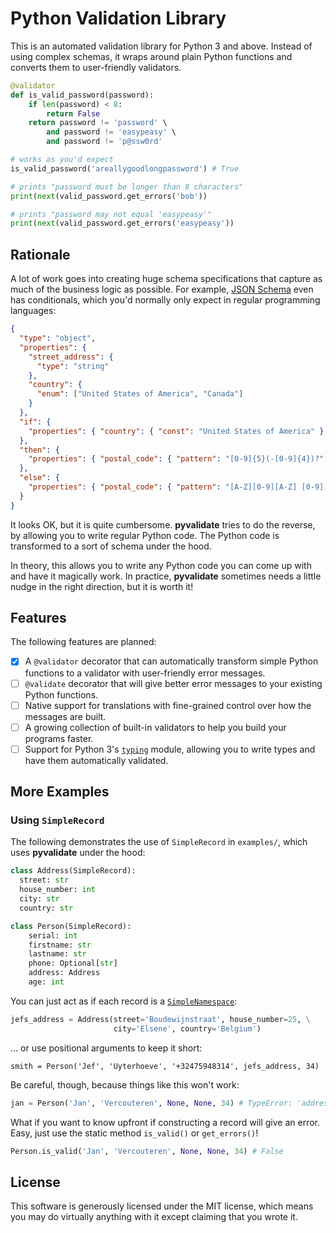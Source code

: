 Python Validation Library
=========================

This is an automated validation library for Python 3 and above. Instead of
using complex schemas, it wraps around plain Python functions and converts them
to user-friendly validators.

```py
@validator
def is_valid_password(password):
    if len(password) < 8:
        return False
    return password != 'password' \
        and password != 'easypeasy' \
        and password != 'p@ssw0rd'

# works as you'd expect
is_valid_password('areallygoodlongpassword') # True

# prints "password must be longer than 8 characters"
print(next(valid_password.get_errors('bob'))

# prints "password may not equal 'easypeasy'"
print(next(valid_password.get_errors('easypeasy'))
```

## Rationale

A lot of work goes into creating huge schema specifications that capture as
much of the business logic as possible. For example, [JSON Schema][1] even has
conditionals, which you'd normally only expect in regular programming languages:

```json
{
  "type": "object",
  "properties": {
    "street_address": {
      "type": "string"
    },
    "country": {
      "enum": ["United States of America", "Canada"]
    }
  },
  "if": {
    "properties": { "country": { "const": "United States of America" } }
  },
  "then": {
    "properties": { "postal_code": { "pattern": "[0-9]{5}(-[0-9]{4})?" } }
  },
  "else": {
    "properties": { "postal_code": { "pattern": "[A-Z][0-9][A-Z] [0-9][A-Z][0-9]" } }
  }
}
```

It looks OK, but it is quite cumbersome. **pyvalidate** tries to do the reverse, by
allowing you to write regular Python code. The Python code is transformed to a
sort of schema under the hood.

In theory, this allows you to write any Python code you can come up with and
have it magically work. In practice, **pyvalidate** sometimes needs a little nudge
in the right direction, but it is worth it!

[1]: https://json-schema.org/specification.html

## Features

The following features are planned:

 - [x] A `@validator` decorator that can automatically transform simple Python
   functions to a validator with user-friendly error messages.
 - [ ] `@validate` decorator that will give better error messages to your
   existing Python functions.
 - [ ] Native support for translations with fine-grained control over how the 
   messages are built.
 - [ ] A growing collection of built-in validators to help you build your
   programs faster.
 - [ ] Support for Python 3's [`typing`][2] module, allowing you to write types 
   and have them automatically validated.

[2]: https://docs.python.org/3/library/typing.html

## More Examples

### Using `SimpleRecord`

The following demonstrates the use of `SimpleRecord` in `examples/`, which uses **pyvalidate**
under the hood:

```py
class Address(SimpleRecord):
  street: str
  house_number: int
  city: str
  country: str

class Person(SimpleRecord):
    serial: int
    firstname: str
    lastname: str
    phone: Optional[str]
    address: Address
    age: int
```

You can just act as if each record is a [`SimpleNamespace`][2]:

[2]: https://docs.python.org/3/library/types.html#types.SimpleNamespace

```py
jefs_address = Address(street='Boudewijnstraat', house_number=25, \
                       city='Elsene', country='Belgium')
```

... or use positional arguments to keep it short:

```
smith = Person('Jef', 'Uyterhoeve', '+32475948314', jefs_address, 34)
```

Be careful, though, because things like this won't work:

```py
jan = Person('Jan', 'Vercouteren', None, None, 34) # TypeError: 'address' is required
```

What if you want to know upfront if constructing a record will give an error.
Easy, just use the static method `is_valid()` or `get_errors()`!

```py
Person.is_valid('Jan', 'Vercouteren', None, None, 34) # False
```

## License

This software is generously licensed under the MIT license, which means you may
do virtually anything with it except claiming that you wrote it.

